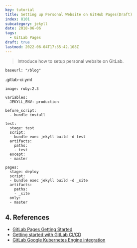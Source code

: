 ```yaml
---
key: tutorial
title: Setting up Personal Website on GitHub Pages(Draft)
index: 8101
subcategory: jekyll
date: 2018-06-06
tags:
  - GitLab Pages
draft: true
lastmod: 2022-06-04T17:35:42.108Z
---
```


> Introduce how to setup personal website on GitLab.

```
baseurl: "/blog"
```

.gitlab-ci.yml
```raw
image: ruby:2.3

variables:
  JEKYLL_ENV: production

before_script:
  - bundle install

test:
  stage: test
  script:
  - bundle exec jekyll build -d test
  artifacts:
    paths:
    - test
  except:
  - master

pages:
  stage: deploy
  script:
  - bundle exec jekyll build -d _site
  artifacts:
    paths:
    - _site
  only:
  - master
```
## 4. References
* [GitLab Pages Getting Started](https://docs.gitlab.com/ee/user/project/pages/index.html)
* [Getting started with GitLab CI/CD](https://docs.GitLab.com/ee/ci/quick_start/README.html)
* [GitLab Google Kubernetes Engine integration](https://about.GitLab.com/google-cloud-platform/)
